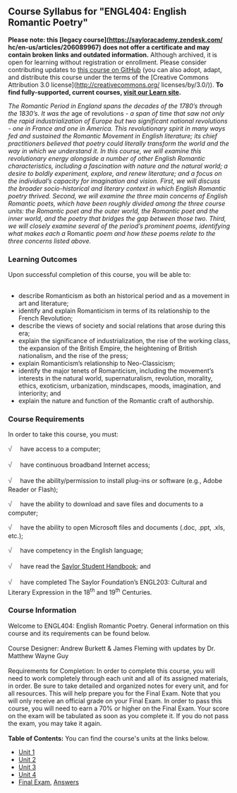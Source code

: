 Course Syllabus for "ENGL404: English Romantic Poetry"
------------------------------------------------------

**Please note: this [legacy course](https://sayloracademy.zendesk.com/
hc/en-us/articles/206089967) does not offer a certificate and may contain 
broken links and outdated information.** Although archived, it is open 
for learning without registration or enrollment. Please consider contributing 
updates to [this course on GitHub](https://github.com/saylordotorg/course_engl404) 
(you can also adopt, adapt, and distribute this course under the terms of 
the [Creative Commons Attribution 3.0 license](http://creativecommons.org/
licenses/by/3.0/)). **To find fully-supported, current courses, [visit our 
Learn site](https://learn.saylor.org).**

*The Romantic Period in England spans the decades of the 1780’s through
the 1830’s. It was the* age of revolutions *- a span of time that saw
not only the rapid industrialization of Europe but two significant
national revolutions - one in France and one in America. This
revolutionary spirit in many ways fed and sustained the Romantic
Movement in English literature; its chief practitioners believed that
poetry could literally transform the world and the way in which we
understand it. In this course, we will examine this revolutionary energy
alongside a number of other English Romantic characteristics, including
a fascination with nature and the natural world; a desire to boldly
experiment, explore, and renew literature; and a focus on the
individual’s capacity for imagination and vision. First, we will discuss
the broader socio-historical and literary context in which English
Romantic poetry thrived. Second, we will examine the three main concerns
of English Romantic poets, which have been roughly divided among the
three course units: the Romantic poet and the outer world, the Romantic
poet and the inner world, and the poetry that bridges the gap between
those two. Third, we will closely examine several of the period’s
prominent poems, identifying what makes each a* Romantic *poem and how
these poems relate to the three concerns listed above.*

### Learning Outcomes

Upon successful completion of this course, you will be able to:  
  

-   describe Romanticism as both an historical period and as a movement
    in art and literature;
-   identify and explain Romanticism in terms of its relationship to the
    French Revolution;
-   describe the views of society and social relations that arose during
    this era;
-   explain the significance of industrialization, the rise of the
    working class, the expansion of the British Empire, the heightening
    of British nationalism, and the rise of the press;
-   explain Romanticism’s relationship to Neo-Classicism;
-   identify the major tenets of Romanticism, including the movement’s
    interests in the natural world, supernaturalism, revolution,
    morality, ethics, exoticism, urbanization, mindscapes, moods,
    imagination, and interiority; and
-   explain the nature and function of the Romantic craft of authorship.

### Course Requirements

In order to take this course, you must:  
  
 <span
style="color: rgb(85, 85, 85); font-family: 'Myriad Pro', 'Gill Sans', 'Gill Sans MT', Calibri, sans-serif; font-size: 16.363636016845703px; line-height: 21.81818199157715px;">√
   </span>have access to a computer;  
  
 <span
style="color: rgb(85, 85, 85); font-family: 'Myriad Pro', 'Gill Sans', 'Gill Sans MT', Calibri, sans-serif; font-size: 16.363636016845703px; line-height: 21.81818199157715px;">√
   </span>have continuous broadband Internet access;  
  
 <span
style="color: rgb(85, 85, 85); font-family: 'Myriad Pro', 'Gill Sans', 'Gill Sans MT', Calibri, sans-serif; font-size: 16.363636016845703px; line-height: 21.81818199157715px;">√
   </span>have the ability/permission to install plug-ins or software
(e.g., Adobe Reader or Flash);  
  
 <span
style="color: rgb(85, 85, 85); font-family: 'Myriad Pro', 'Gill Sans', 'Gill Sans MT', Calibri, sans-serif; font-size: 16.363636016845703px; line-height: 21.81818199157715px;">√
   </span>have the ability to download and save files and documents to a
computer;  
  
 <span
style="color: rgb(85, 85, 85); font-family: 'Myriad Pro', 'Gill Sans', 'Gill Sans MT', Calibri, sans-serif; font-size: 16.363636016845703px; line-height: 21.81818199157715px;">√
   </span>have the ability to open Microsoft files and documents (.doc,
.ppt, .xls, etc.);  
  
 <span
style="color: rgb(85, 85, 85); font-family: 'Myriad Pro', 'Gill Sans', 'Gill Sans MT', Calibri, sans-serif; font-size: 16.363636016845703px; line-height: 21.81818199157715px;">√
   </span>have competency in the English language;  
  
 <span
style="color: rgb(85, 85, 85); font-family: 'Myriad Pro', 'Gill Sans', 'Gill Sans MT', Calibri, sans-serif; font-size: 16.363636016845703px; line-height: 21.81818199157715px;">√
   </span>have read the [Saylor Student
Handbook](http://www.saylor.org/site/wp-content/uploads/2012/05/Saylor-StudentHandbook.pdf);
and  
  
 <span
style="color: rgb(85, 85, 85); font-family: 'Myriad Pro', 'Gill Sans', 'Gill Sans MT', Calibri, sans-serif; font-size: 16.363636016845703px; line-height: 21.81818199157715px;">√
   </span>have completed The Saylor Foundation’s ENGL203: Cultural and
Literary Expression in the 18<sup>th</sup> and 19<sup>th</sup>
Centuries.

### Course Information

Welcome to ENGL404: English Romantic Poetry. General information on this
course and its requirements can be found below.  
    
 Course Designer: Andrew Burkett & James Fleming with updates by Dr.
Matthew Wayne Guy  
     
 Requirements for Completion: In order to complete this course, you will
need to work completely through each unit and all of its assigned
materials, in order. Be sure to take detailed and organized notes for
every unit, and for all resources. This will help prepare you for the
Final Exam. Note that you will only receive an official grade on your
Final Exam. In order to pass this course, you will need to earn a 70% or
higher on the Final Exam. Your score on the exam will be tabulated as
soon as you complete it. If you do not pass the exam, you may take it
again.  
    
**Table of Contents:** You can find the course's units at the links below.

- [Unit 1](https://legacy.saylor.org/engl404/Unit01/)
- [Unit 2](https://legacy.saylor.org/engl404/Unit02/)
- [Unit 3](https://legacy.saylor.org/engl404/Unit03/)
- [Unit 4](https://legacy.saylor.org/engl404/Unit04/)
- [Final Exam](http://saylordotorg.github.io/LegacyExams/ENGL/ENGL404/ENGL404-FinalExam.html), [Answers](http://saylordotorg.github.io/LegacyExams/ENGL/ENGL404/ENGL404-FinalExam-Answers.html)
